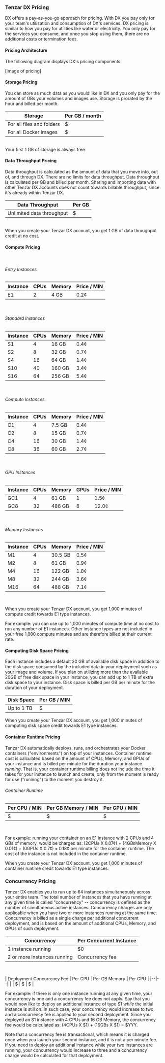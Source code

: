 ### Tenzar DX Pricing

DX offers a pay-as-you-go approach for pricing. With DX you pay only for your team's utilization and consumption of DX's services. DX pricing is similar to how you pay for utilities like water or electricity. You only pay for the services you consume, and once you stop using them, there are no additional costs or termination fees.


#### Pricing Architecture

The following diagram displays DX's pricing components:

[image of pricing]


#### Storage Pricing

You can store as much data as you would like in DX and you only pay for the amount of GBs your volumes and images use. Storage is prorated by the hour and billed per month.

|Storage | Per GB / month |
|--------|-------|
|For all files and folders | $ |
|For all Docker images | $ |

<br/>
Your first 1 GB of storage is always free.


#### Data Throughput Pricing

Data throughput is calculated as the amount of data that you move into, out of, and through DX. There are no limits for data throughput. Data throughput is calculated per GB and billed per month. Sharing and importing data with other Tenzar DX accounts does not count towards billable throughput, since it's already within Tenzar DX.


|Data Throughput | Per GB|
|--------|-------|
|Unlimited data throughput | $ |

<br/>
When you create your Tenzar DX account, you get 1 GB of data throughput credit at no cost.

#### Compute Pricing

<br/>

###### Entry Instances
|Instance	| CPUs	| Memory | Price / MIN
|---------|---------|---------|---------|
|E1	| 2	| 4 GB	|0.2¢|

<br/>

###### Standard Instances

|Instance	| CPUs	| Memory | Price / MIN
|---------|---------|---------|---------|
|S1	| 4	| 16 GB	| 0.4¢
|S2	| 8	| 32 GB	| 0.7¢
|S4	| 16	| 64 GB	| 1.4¢
|S10 |	40	| 160 GB	| 3.4¢
|S16	| 64	| 256 GB	| 5.4¢

<br/>

###### Compute Instances

|Instance	| CPUs	| Memory | Price / MIN
|---------|---------|---------|---------|
|C1	|4	|7.5 GB	|0.4¢|
|C2	|8	|15 GB	|0.7¢|
|C4	|16	|30 GB|	1.4¢|
|C8	|36	|60 GB|	2.7¢|

<br/>

###### GPU Instances

|Instance	| CPUs	| Memory | GPUs| Price / MIN
|---------|---------|---------|---------|---------|
|GC1	|4	|61 GB	|1|	1.5¢|
|GC8	|32|	488 GB|	8|	12.0¢|

<br/>

###### Memory Instances

|Instance	| CPUs	| Memory | Price / MIN
|---------|---------|---------|---------|
|M1	|4	|30.5 GB	|0.5¢
|M2	|8	|61 GB	|0.9¢
|M4	|16	|122 GB	|1.8¢
|M8	|32	|244 GB	|3.6¢
|M16|	64	|488 GB	|7.1¢

<br/>

When you create your Tenzar DX account, you get 1,000 minutes of compute credit towards E1 type instances.

For example: you can use up to 1,000 minutes of compute time at no cost to run any number of E1 instances. Other instance types are not included in your free 1,000 compute minutes and are therefore billed at their current rate.

#### Computing Disk Space Pricing
Each instance includes a default 20 GB of available disk space in addition to the disk space consumed by the included data in your deployment such as your image and volume. If you plan on utilizing more than the available 20GB of free disk space in your instance, you can add up to 1 TB of extra disk space to your instance. Disk space is billed per GB per minute for the duration of your deployment.


|Disk Space | Per GB / MIN |
|----|----|
|Up to 1 TB | $ |


When you create your Tenzar DX account, you get 1,000 minutes of computing disk space credit towards E1 type instances.

#### Container Runtime Pricing

Tenzar DX automatically deploys, runs, and orchestrates your Docker containers ("environments") on top of your instances. Container runtime cost is calculated based on the amount of CPUs, Memory, and GPUs of your instance and is billed per minute for the duration your instance *running*. That is, your container runtime billing does not include the time it takes for your instance to launch and create, only from the moment is ready for use ("running") to the moment you destroy it.

###### Container Runtime
| Per CPU / MIN | Per GB Memory / MIN | Per GPU / MIN |
|-----------|-----------------|-----------|
| $ | $ | $|

<br/>

For example: running your container on an E1 instance with 2 CPUs and 4 GBs of memory, would be charged as: (2CPUs X 0.07¢) + (4GBsMemory X 0.01¢) + (0GPUs X 0.7¢) = 0.18¢ per minute for the container runtime. The cost of the instance is not included in the container runtime.


When you create your Tenzar DX account, you get 1,000 minutes of container runtime credit towards E1 type instances.

### Concurrency Pricing

Tenzar DX enables you to run up to 64 instances simultaneously across your entire team. The total number of instances that you have running at any given time is called "concurrency" -- concurrency is defined as the number of simultaneous active instances. Concurrency charges are only applicable when you have two or more instances running at the same time. Concurrency is billed as a single charge per additional concurrent deployment, and is based on the amount of additional CPUs, Memory, and GPUs of such deployment.

|Concurrency| Per Concurrent Instance |
|-----------|-----|
|1 instance running| $0|
|2 or more instances running | Concurrency fee |

<br/>


| Deployment Concurrency Fee | Per CPU | Per GB Memory | Per GPU |
|--|--|
|  | $ | $ | $  |


For example: if there is only one instance running at any given time, your concurrency is one and a concurrency fee does not apply. Say that you would now like to deploy an additional instance of type S1 *while* the initial instance is still on. In such case, your concurrency would increase to two, and a concurrency fee is applied to your second deployment. Since you deployed an S1 instance with 4 CPUs and 16 GB Memory, the concurrency fee would be calculated as: (4CPUs X $1) + (16GBs X $1) = $YYY.

Note that a concurrency fee is transactional, which means it is charged once when you launch your second instance, and it is not a per minute fee. If you need to deploy an additional instance while your two instances are running, your concurrency would increase to three and a concurrency charge would be calculated for that deployment.
